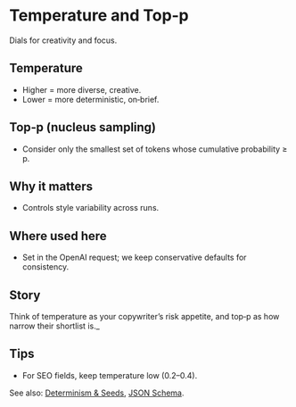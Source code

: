 # Temperature and Top‑p

Dials for creativity and focus.

## Temperature
- Higher = more diverse, creative.
- Lower = more deterministic, on‑brief.

## Top‑p (nucleus sampling)
- Consider only the smallest set of tokens whose cumulative probability ≥ p.

## Why it matters
- Controls style variability across runs.

## Where used here
- Set in the OpenAI request; we keep conservative defaults for consistency.

## Story
Think of temperature as your copywriter’s risk appetite, and top‑p as how narrow their shortlist is._

## Tips
- For SEO fields, keep temperature low (0.2–0.4).

See also: [Determinism & Seeds](./determinism-seeds.md), [JSON Schema](./json-schema.md).
